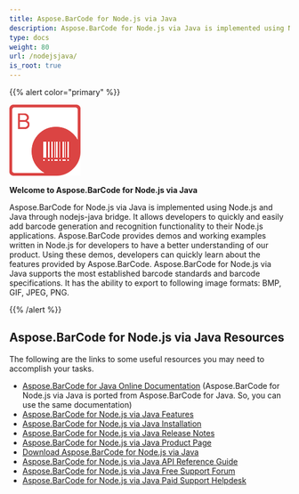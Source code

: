 ```yaml
---
title: Aspose.BarCode for Node.js via Java
description: Aspose.BarCode for Node.js via Java is implemented using Node.js and Java through nodejs-java bridge. It allows developers to quickly and easily add barcode generation and recognition functionality to their Node.js applications
type: docs
weight: 80
url: /nodejsjava/
is_root: true
---
```


{{% alert color="primary" %}} 

![todo:image_alt_text](aspose-barcode-for-node-js-via-java-home_1)

**Welcome to Aspose.BarCode for Node.js via Java**

Aspose.BarCode for Node.js via Java is implemented using Node.js and Java through nodejs-java bridge. It allows developers to quickly and easily add barcode generation and recognition functionality to their Node.js applications. Aspose.BarCode provides demos and working examples written in Node.js for developers to have a better understanding of our product. Using these demos, developers can quickly learn about the features provided by Aspose.BarCode. 
Aspose.BarCode for Node.js via Java supports the most established barcode standards and barcode specifications. It has the ability to export to following image formats: BMP, GIF, JPEG, PNG. 

{{% /alert %}} 


## **Aspose.BarCode for Node.js via Java Resources**
The following are the links to some useful resources you may need to accomplish your tasks.

- [Aspose.BarCode for Java Online Documentation](https://docs.aspose.com/barcode/java/) (Aspose.BarCode for Node.js via Java is ported from Aspose.BarCode for Java. So, you can use the same documentation)
- [Aspose.BarCode for Node.js via Java Features](https://docs.aspose.com/barcode/java/aspose-barcode-for-node-js-via-java-features/)
- [Aspose.BarCode for Node.js via Java Installation](https://docs.aspose.com/barcode/java/aspose-barcode-for-node-js-via-java-installation/)
- [Aspose.BarCode for Node.js via Java Release Notes](https://docs.aspose.com/barcode/java/node-js-via-java-release-notes/)
- [Aspose.BarCode for Node.js via Java Product Page](https://products.aspose.com/barcode/nodejs-java)
- [Download Aspose.BarCode for Node.js via Java](https://downloads.aspose.com/barcode/nodejs)
- [Aspose.BarCode for Node.js via Java API Reference Guide](https://docs.aspose.com/barcode/java/api-reference/)
- [Aspose.BarCode for Node.js via Java Free Support Forum](https://forum.aspose.com/c/barcode)
- [Aspose.BarCode for Node.js via Java Paid Support Helpdesk](https://helpdesk.aspose.com/)








